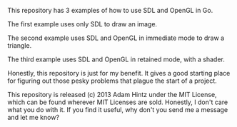 This repository has 3 examples of how to use SDL and OpenGL in Go.

The first example uses only SDL to draw an image.

The second example uses SDL and OpenGL in immediate mode to draw a triangle.

The third example uses SDL and OpenGL in retained mode, with a shader.

Honestly, this repository is just for my benefit. It gives a good starting place
for figuring out those pesky problems that plague the start of a project.

This repository is released (c) 2013 Adam Hintz under the MIT License, which can
be found wherever MIT Licenses are sold. Honestly, I don't care what you do with
it. If you find it useful, why don't you send me a message and let me know?
